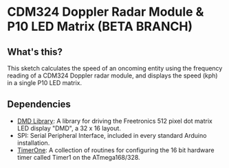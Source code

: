 # CDM324 Doppler Radar Module & P10 LED Matrix (BETA BRANCH)

## What's this?

This sketch calculates the speed of an oncoming entity using the frequency reading of a CDM324 Doppler radar module, and displays the speed (kph) in a single P10 LED matrix.

## Dependencies

- [DMD Library](http://www.freetronics.com/dmd-library): A library for driving the Freetronics 512 pixel dot matrix LED display "DMD", a 32 x 16 layout.
- SPI: Serial Peripheral Interface, included in every standard Arduino installation.
- [TimerOne](https://github.com/PaulStoffregen/TimerOne): A collection of routines for configuring the 16 bit hardware timer called Timer1 on the ATmega168/328.
